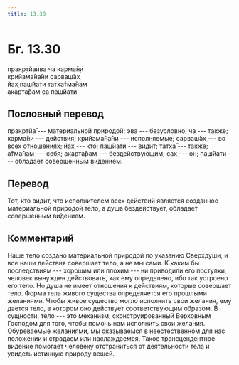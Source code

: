 ```yaml
---
title: 13.30
---
```


# Бг. 13.30
пракр̣тйаива ча карма̄н̣и<br/>
крийама̄н̣а̄ни сарваш́ах̣<br/>
йах̣ паш́йати татха̄тма̄нам<br/>
акарта̄рам̇ са паш́йати
## Пословный перевод

пракр̣тйа̄ --- материальной природой; эва --- безусловно; ча --- также;
карма̄н̣и --- действия; крийама̄н̣а̄ни --- исполняемые; сарваш́ах̣ --- во всех
отношениях; йах̣ --- кто; паш́йати --- видит; татха̄ --- также; а̄тма̄нам ---
себя; акарта̄рам --- бездействующим; сах̣ --- он; паш́йати --- обладает
совершенным ви́дением.

## Перевод

Тот, кто видит, что исполнителем всех действий является созданное
материальной природой тело, а душа бездействует, обладает совершенным
ви́дением.

## Комментарий

Наше тело создано материальной природой по указанию Сверхдуши, и все
наши действия совершает тело, а не мы сами. К каким бы последствиям ---
хорошим или плохим --- ни приводили его поступки, человек вынужден
действовать, как ему определено, ибо так устроено его тело. Но душа не
имеет отношения к действиям, которые совершает тело. Форма тела живого
существа определяется его прошлыми желаниями. Чтобы живое существо могло
исполнить свои желания, ему дается тело, в котором оно действует
соответствующим образом. В сущности, тело --- это механизм,
сконструированный Верховным Господом для того, чтобы помочь нам
исполнить свои желания. Обуреваемые желаниями, мы оказываемся в
неестественном для нас положении и страдаем или наслаждаемся. Такое
трансцендентное ви́дение помогает человеку отстраниться от деятельности
тела и увидеть истинную природу вещей.
